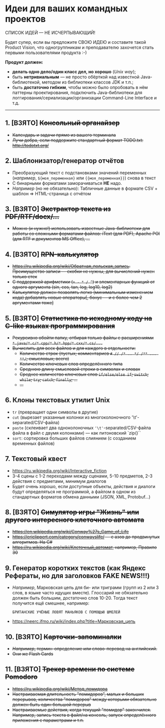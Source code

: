Идеи для ваших командных проектов
=================================

СПИСОК ИДЕЙ &mdash; НЕ ИСЧЕРПЫВАЮЩИЙ!

Будет супер, если вы предложите СВОЮ ИДЕЮ и составите такой Product Vision, что одногруппникам и преподавателю захочется стать первыми пользователями продукта :-)

**Продукт должен:**
* **делать одно дело/один класс дел, но хорошо** (*Unix way*);
* быть **нетривиальным** &mdash; не просто обёрткой над известной Java-библиотекой, методом из библиотеки классов JDK и т.п.;
* быть **достаточно гибким**, чтобы можно было опробовать в нём паттерны проектирования, подключить Java-библиотеки для логгирования/сериализации/организации Command-Line Interface и т.д.

----

## 1. [ВЗЯТО] ~~Консольный органайзер~~
  - ~~Календарь и задачи прямо из вашего терминала~~
  - ~~Лучи добра, если поддержите стандартный формат TODO.txt: http://todotxt.org/~~

## 2. Шаблонизатор/генератор отчётов

  - Преобразующий текст с подстановками значений переменных (*например*, `${моя_переменная}` или `{{моя_переменная}}`) снова в текст
  - С бинарными форматами заморачиваться **НЕ** надо.
  - *Например* (но не обязательно): Табличные данные в формате CSV + шаблон => HTML-страница с отчётом

## 3. [ВЗЯТО] ~~Экстрактор текста из PDF/RTF/docx/...~~

  - ~~Можно (и нужно!) использовать известные Java-библиотеки для работы со сложными форматами файлов: iText (для PDF), Apache POI (для RTF и документов MS Office), ...~~

## 4. [ВЗЯТО] ~~RPN-калькулятор~~

  - ~~https://ru.wikipedia.org/wiki/Обратная_польская_запись.~~
    ~~Преимущество записи &mdash; скобки не нужны, для вычислений нужен только стек~~
  - ~~С поддержкой арифметики (`+ - * / ^`) и элементарных функций от одного аргумента (sin, cos, tan, log, log10, log2)~~
  - ~~Калькулятор должен позволять легко (минимальным изменением кода) добавлять новые операторы[, бонус &mdash; и с более чем 2 аргументами тоже]~~

## 5. [ВЗЯТО] ~~Статистика по исходному коду на C-like языках программирования~~

  - ~~Рекурсивно обойти папку, отбирая только файлы с расширениями `*.java/*.c/*.cpp/*.h/*.hpp/*.cxx/*.cs/...`~~
  - ~~Вычислить для всех файлов и для каждого в отдельности:~~
    - ~~Количество строк (пустых; комментариев `# // /* .. */ /** ... **/`; смысловых; всего)~~
    - ~~Количество ключевых слов определённого типа~~
    - ~~Среднюю длину смысловой строки в символах и словах~~
    - ~~Среднее количество ключевых слов `if/else/else if`; `switch`; `while`; `try`; `catch`; `finally`; &hellip;~~
    - ~~&hellip;~~

## 6. Клоны текстовых утилит Unix

  - `tr` (превращает одни символы в другие)
  - `cut` (вырезает указанные колонки из многоколоночного '\t'-separated/CSV-файла)
  - `paste` (склеивает два одноколоночных `'\t'`-separated/CSV-файла файла в файл с двумя колонками) &mdash; как питоновский `zip()``
  - `sort`: сортировка больших файлов слиянием (с созданием временных файлов)

## 7. Текстовый квест

  - https://ru.wikipedia.org/wiki/Interactive_fiction
  - 3-4 сцены с 1-2 переходами между сценами, 5-10 предметов, 2-3 действия с предметами, минимум диалогов
  - Будет очень хорошо, если доступные объекты, действия и диалоги будут определяться не программой, а файлом в одном из стандартных форматов обмена данными (JSON, XML, Protobuf...)

## 8. [ВЗЯТО] ~~Симулятор игры "Жизнь" или другого интересного клеточного автомата~~

  - ~~https://en.wikipedia.org/wiki/Conway%27s_Game_of_Life~~
  - ~~https://ericlippert.com/category/conwayslife/ &mdash; с азов до продвинутых алгоритмов. На C#~~
  - ~~https://ru.wikipedia.org/wiki/Клеточный_автомат, например, Правило 30~~

## 9. Генератор коротких текстов (как Яндекс Рефераты, но для заголовков FAKE NEWS!!!)

  - *Например*, Марковская цепь для би- или триграмм (групп из 2 или 3 слов, в языке часто идущих вместе).
    Глоссарий не обязательно должен быть большим, достаточно слов 10-20. Тогда текст получится ещё смешнее, например:
    ```
    БРИТАНСКИЕ УЧЁНЫЕ ЛОВЯТ МАНЬЯКОВ С ПОМОЩЬЮ ШМЕЛЕЙ
    ```
  - https://neerc.ifmo.ru/wiki/index.php?title=Марковская_цепь

## 10. [ВЗЯТО] ~~Карточки-запоминалки~~

  - ~~*Например*, термин-определение или слово-перевод на английский.~~
  - ~~Они же Flash Cards~~

## 11. [ВЗЯТО] ~~Трекер времени по системе Pomodoro~~

  - ~~https://ru.wikipedia.org/wiki/Метод_помидора~~
  - ~~Настраиваемая длительность "помидоров", малых и больших перерывов, количества "помидоров" между которыми обязательно должен быть один большой перерыв~~
  - ~~Настраиваемые действия, когда текущий "помидор" закончился. Например, запись текста в файл/на консоль, запуск определённого приложения с параметрами и т.п.~~
